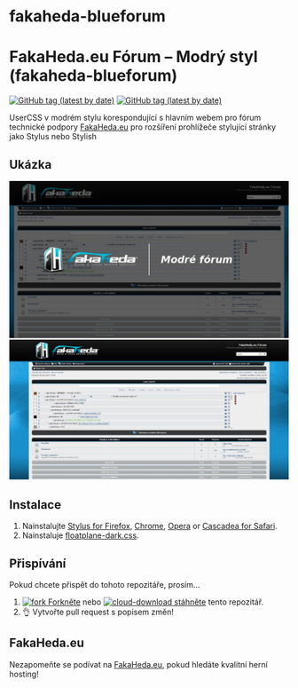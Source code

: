 # fakaheda-blueforum


# FakaHeda.eu Fórum – Modrý styl (fakaheda-blueforum)
[![GitHub tag (latest by date)](https://img.shields.io/github/v/tag/nejento/fakaheda-blueforum?label=version)](https://github.com/nejento/fakaheda-blueforum/main/fakaheda-blueforum.user.css)
[![GitHub tag (latest by date)](https://img.shields.io/badge/install-UserCSS-blueviolet)](https://raw.githubusercontent.com/nejento/fakaheda-blueforum/main/fakaheda-blueforum.user.css)

UserCSS v modrém stylu korespondující s hlavním webem pro fórum technické podpory [FakaHeda.eu](https://forum.fakaheda.eu) pro rozšíření prohlížeče stylující stránky jako Stylus nebo Stylish 

## Ukázka

![Preview of dark Floatplane on video view](./images/logo.jpeg)
![Preview of dark Floatplane on main view](./images/blue.jpeg)

## Instalace

1. Nainstalujte [Stylus for Firefox](https://addons.mozilla.org/en-US/firefox/addon/styl-us/), [Chrome](https://chrome.google.com/webstore/detail/stylus/clngdbkpkpeebahjckkjfobafhncgmne), [Opera](https://addons.opera.com/en-gb/extensions/details/stylus/) or [Cascadea for Safari](https://cascadea.app/).
2. Nainstaluje [floatplane-dark.css](https://github.com/nejento/fakaheda-blueforum/main/fakaheda-blueforum.user.css).

## Přispívání

Pokud chcete přispět do tohoto repozitáře, prosím…

1. [![fork](https://user-images.githubusercontent.com/136959/42383736-c4cb0db8-80fd-11e8-91ca-12bae108bccc.png) Forkněte](https://github.com/nejento/fakaheda-blueforum/main//fork) nebo [![cloud-download](https://user-images.githubusercontent.com/136959/42401932-9ee9cae0-813d-11e8-8691-16e29a85d3b9.png) stáhněte](https://github.com/nejento/fakaheda-blueforum/main/archive/master.zip) tento repozitář.
1. 👌 Vytvořte pull request s popisem změn!

## FakaHeda.eu
Nezapomeňte se podívat na [FakaHeda.eu](https://forum.fakaheda.eu), pokud hledáte kvalitní herní hosting! 
